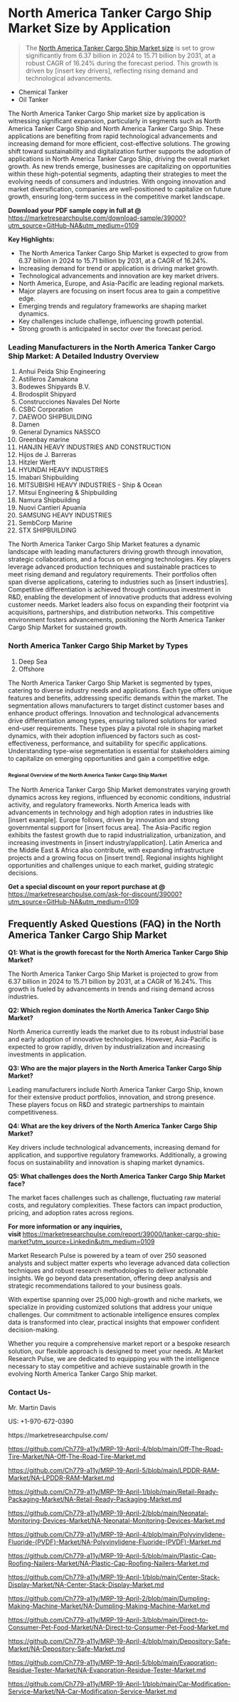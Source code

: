 <h1>North America Tanker Cargo Ship Market&nbsp;Size by Application</h1><blockquote><p>The <a href="https://marketresearchpulse.com/download-sample/39000?utm_source=GitHub-NA&amp;utm_medium=0109">North America Tanker Cargo Ship Market size</a> is set to grow significantly from 6.37 billion in 2024 to 15.71 billion by 2031, at a robust CAGR of 16.24% during the forecast period. This growth is driven by [insert key drivers], reflecting rising demand and technological advancements.</p></blockquote><ul><li>Chemical Tanker<li> Oil Tanker</li></ul><p>The North America Tanker Cargo Ship market size by application is witnessing significant expansion, particularly in segments such as North America Tanker Cargo Ship and North America Tanker Cargo Ship. These applications are benefiting from rapid technological advancements and increasing demand for more efficient, cost-effective solutions. The growing shift toward sustainability and digitalization further supports the adoption of applications in North America Tanker Cargo Ship, driving the overall market growth. As new trends emerge, businesses are capitalizing on opportunities within these high-potential segments, adapting their strategies to meet the evolving needs of consumers and industries. With ongoing innovation and market diversification, companies are well-positioned to capitalize on future growth, ensuring long-term success in the competitive market landscape.</p><p><strong>Download your PDF sample copy in full at @ </strong><a href="https://marketresearchpulse.com/download-sample/39000?utm_source=GitHub-NA&amp;utm_medium=0109">https://marketresearchpulse.com/download-sample/39000?utm_source=GitHub-NA&amp;utm_medium=0109</a></p><p><strong>Key Highlights: </strong></p><ul><li>The North America Tanker Cargo Ship Market is expected to grow from 6.37 billion in 2024 to 15.71 billion by 2031, at a CAGR of 16.24%.</li><li>Increasing demand for trend or application is driving market growth.</li><li>Technological advancements and innovation are key market drivers.</li><li>North America, Europe, and Asia-Pacific are leading regional markets.</li><li>Major players are focusing on insert focus area to gain a competitive edge.</li><li>Emerging trends and regulatory frameworks are shaping market dynamics.</li><li>Key challenges include challenge, influencing growth potential.</li><li>Strong growth is anticipated in sector over the forecast period.</li></ul><h3>Leading Manufacturers in the North America Tanker Cargo Ship Market: A Detailed Industry Overview</h3><ol><li>Anhui Peida Ship Engineering</li><li>Astilleros Zamakona</li><li>Bodewes Shipyards B.V.</li><li>Brodosplit Shipyard</li><li>Construcciones Navales Del Norte</li><li>CSBC Corporation</li><li>DAEWOO SHIPBUILDING</li><li>Damen</li><li>General Dynamics NASSCO</li><li>Greenbay marine</li><li>HANJIN HEAVY INDUSTRIES AND CONSTRUCTION</li><li>Hijos de J. Barreras</li><li>Hitzler Werft</li><li>HYUNDAI HEAVY INDUSTRIES</li><li>Imabari Shipbuilding</li><li>MITSUBISHI HEAVY INDUSTRIES - Ship & Ocean</li><li>Mitsui Engineering & Shipbuilding</li><li>Namura Shipbuilding</li><li>Nuovi Cantieri Apuania</li><li>SAMSUNG HEAVY INDUSTRIES</li><li>SembCorp Marine</li><li>STX SHIPBUILDING</li></ol><div class="flex max-w-full flex-col flex-grow"><div class="min-h-8 text-message flex w-full flex-col items-end gap-2 whitespace-normal break-words [.text-message+&amp;]:mt-5" dir="auto" data-message-author-role="assistant" data-message-id="fd8432e4-4910-450d-b182-61b7bfb0a01f" data-message-model-slug="gpt-4o"><div class="flex w-full flex-col gap-1 empty:hidden first:pt-[3px]"><div class="markdown prose w-full break-words dark:prose-invert light"><p>The North America Tanker Cargo Ship Market features a dynamic landscape with leading manufacturers driving growth through innovation, strategic collaborations, and a focus on emerging technologies. Key players leverage advanced production techniques and sustainable practices to meet rising demand and regulatory requirements. Their portfolios often span diverse applications, catering to industries such as [insert industries]. Competitive differentiation is achieved through continuous investment in R&amp;D, enabling the development of innovative products that address evolving customer needs. Market leaders also focus on expanding their footprint via acquisitions, partnerships, and distribution networks. This competitive environment fosters advancements, positioning the North America Tanker Cargo Ship Market for sustained growth.</p></div></div></div></div><h3>North America Tanker Cargo Ship Market by Types</h3><ol><li>Deep Sea<li> Offshore</li></ol><div class="flex max-w-full flex-col flex-grow"><div class="min-h-8 text-message flex w-full flex-col items-end gap-2 whitespace-normal break-words [.text-message+&amp;]:mt-5" dir="auto" data-message-author-role="assistant" data-message-id="084470be-0bb7-4664-bddf-5156b4f41249" data-message-model-slug="gpt-4o-mini"><div class="flex w-full flex-col gap-1 empty:hidden first:pt-[3px]"><div class="markdown prose w-full break-words dark:prose-invert light"><p>The North America Tanker Cargo Ship Market is segmented by types, catering to diverse industry needs and applications. Each type offers unique features and benefits, addressing specific demands within the market. The segmentation allows manufacturers to target distinct customer bases and enhance product offerings. Innovation and technological advancements drive differentiation among types, ensuring tailored solutions for varied end-user requirements. These types play a pivotal role in shaping market dynamics, with their adoption influenced by factors such as cost-effectiveness, performance, and suitability for specific applications. Understanding type-wise segmentation is essential for stakeholders aiming to capitalize on emerging opportunities and gain a competitive edge.</p></div></div></div></div><h3><span style="font-size: 11px;">Regional Overview of the North America Tanker Cargo Ship Market</span></h3><div class="flex max-w-full flex-col flex-grow"><div class="min-h-8 text-message flex w-full flex-col items-end gap-2 whitespace-normal break-words [.text-message+&amp;]:mt-5" dir="auto" data-message-author-role="assistant" data-message-id="e9038762-ce64-4e30-91c9-9bd413514231" data-message-model-slug="gpt-4o-mini"><div class="flex w-full flex-col gap-1 empty:hidden first:pt-[3px]"><div class="markdown prose w-full break-words dark:prose-invert light"><p>The North America Tanker Cargo Ship Market demonstrates varying growth dynamics across key regions, influenced by economic conditions, industrial activity, and regulatory frameworks. North America leads with advancements in technology and high adoption rates in industries like [insert example]. Europe follows, driven by innovation and strong governmental support for [insert focus area]. The Asia-Pacific region exhibits the fastest growth due to rapid industrialization, urbanization, and increasing investments in [insert industry/application]. Latin America and the Middle East &amp; Africa also contribute, with expanding infrastructure projects and a growing focus on [insert trend]. Regional insights highlight opportunities and challenges unique to each market, guiding strategic decisions.</p></div></div></div></div><p><strong>Get a special discount on your report purchase at @ </strong><a href="https://marketresearchpulse.com/ask-for-discount/39000?utm_source=GitHub-NA&amp;utm_medium=0109">https://marketresearchpulse.com/ask-for-discount/39000?utm_source=GitHub-NA&amp;utm_medium=0109</a></p><h2>Frequently Asked Questions (FAQ) in the North America Tanker Cargo Ship Market</h2><p><strong>Q1: What is the growth forecast for the North America Tanker Cargo Ship Market?</strong></p><p>The North America Tanker Cargo Ship Market is projected to grow from 6.37 billion in 2024 to 15.71 billion by 2031, at a CAGR of 16.24%. This growth is fueled by advancements in trends and rising demand across industries.</p><p><strong>Q2: Which region dominates the North America Tanker Cargo Ship Market?</strong></p><p>North America currently leads the market due to its robust industrial base and early adoption of innovative technologies. However, Asia-Pacific is expected to grow rapidly, driven by industrialization and increasing investments in application.</p><p><strong>Q3: Who are the major players in the North America Tanker Cargo Ship Market?</strong></p><p>Leading manufacturers include North America Tanker Cargo Ship, known for their extensive product portfolios, innovation, and strong presence. These players focus on R&amp;D and strategic partnerships to maintain competitiveness.</p><p><strong>Q4: What are the key drivers of the North America Tanker Cargo Ship Market?</strong></p><p>Key drivers include technological advancements, increasing demand for application, and supportive regulatory frameworks. Additionally, a growing focus on sustainability and innovation is shaping market dynamics.</p><p><strong>Q5: What challenges does the North America Tanker Cargo Ship Market face?</strong></p><p>The market faces challenges such as challenge, fluctuating raw material costs, and regulatory complexities. These factors can impact production, pricing, and adoption rates across regions.</p><p><strong>For more information or any inquiries, visit&nbsp;</strong><a href="https://marketresearchpulse.com/report/39000/tanker-cargo-ship-market?utm_source=Linkedin&utm_medium=0109">https://marketresearchpulse.com/report/39000/tanker-cargo-ship-market?utm_source=Linkedin&utm_medium=0109</a></p><p>Market Research Pulse is powered by a team of over 250 seasoned analysts and subject matter experts who leverage advanced data collection techniques and robust research methodologies to deliver actionable insights. We go beyond data presentation, offering deep analysis and strategic recommendations tailored to your business goals.</p><p>With expertise spanning over 25,000 high-growth and niche markets, we specialize in providing customized solutions that address your unique challenges. Our commitment to actionable intelligence ensures complex data is transformed into clear, practical insights that empower confident decision-making.</p><p>Whether you require a comprehensive market report or a bespoke research solution, our flexible approach is designed to meet your needs. At Market Research Pulse, we are dedicated to equipping you with the intelligence necessary to stay competitive and achieve sustainable growth in the evolving North America Tanker Cargo Ship market.</p><h3><strong>Contact Us-</strong></h3><p>Mr. Martin Davis</p><p>US: +1-970-672-0390</p><p>https://marketresearchpulse.com/</p><p><a href="https://github.com/Ch779-a11y/MRP-19-April-4/blob/main/Off-The-Road-Tire-Market/NA-Off-The-Road-Tire-Market.md">https://github.com/Ch779-a11y/MRP-19-April-4/blob/main/Off-The-Road-Tire-Market/NA-Off-The-Road-Tire-Market.md</a></p><p><a href="https://github.com/Ch779-a11y/MRP-19-April-5/blob/main/LPDDR-RAM-Market/NA-LPDDR-RAM-Market.md">https://github.com/Ch779-a11y/MRP-19-April-5/blob/main/LPDDR-RAM-Market/NA-LPDDR-RAM-Market.md</a></p><p><a href="https://github.com/Ch779-a11y/MRP-19-April-1/blob/main/Retail-Ready-Packaging-Market/NA-Retail-Ready-Packaging-Market.md">https://github.com/Ch779-a11y/MRP-19-April-1/blob/main/Retail-Ready-Packaging-Market/NA-Retail-Ready-Packaging-Market.md</a></p><p><a href="https://github.com/Ch779-a11y/MRP-19-April-2/blob/main/Neonatal-Monitoring-Devices-Market/NA-Neonatal-Monitoring-Devices-Market.md">https://github.com/Ch779-a11y/MRP-19-April-2/blob/main/Neonatal-Monitoring-Devices-Market/NA-Neonatal-Monitoring-Devices-Market.md</a></p><p><a href="https://github.com/Ch779-a11y/MRP-19-April-4/blob/main/Polyvinylidene-Fluoride-(PVDF)-Market/NA-Polyvinylidene-Fluoride-(PVDF)-Market.md">https://github.com/Ch779-a11y/MRP-19-April-4/blob/main/Polyvinylidene-Fluoride-(PVDF)-Market/NA-Polyvinylidene-Fluoride-(PVDF)-Market.md</a></p><p><a href="https://github.com/Ch779-a11y/MRP-19-April-5/blob/main/Plastic-Cap-Roofing-Nailers-Market/NA-Plastic-Cap-Roofing-Nailers-Market.md">https://github.com/Ch779-a11y/MRP-19-April-5/blob/main/Plastic-Cap-Roofing-Nailers-Market/NA-Plastic-Cap-Roofing-Nailers-Market.md</a></p><p><a href="https://github.com/Ch779-a11y/MRP-19-April-1/blob/main/Center-Stack-Display-Market/NA-Center-Stack-Display-Market.md">https://github.com/Ch779-a11y/MRP-19-April-1/blob/main/Center-Stack-Display-Market/NA-Center-Stack-Display-Market.md</a></p><p><a href="https://github.com/Ch779-a11y/MRP-19-April-2/blob/main/Dumpling-Making-Machine-Market/NA-Dumpling-Making-Machine-Market.md">https://github.com/Ch779-a11y/MRP-19-April-2/blob/main/Dumpling-Making-Machine-Market/NA-Dumpling-Making-Machine-Market.md</a></p><p><a href="https://github.com/Ch779-a11y/MRP-19-April-3/blob/main/Direct-to-Consumer-Pet-Food-Market/NA-Direct-to-Consumer-Pet-Food-Market.md">https://github.com/Ch779-a11y/MRP-19-April-3/blob/main/Direct-to-Consumer-Pet-Food-Market/NA-Direct-to-Consumer-Pet-Food-Market.md</a></p><p><a href="https://github.com/Ch779-a11y/MRP-19-April-4/blob/main/Depository-Safe-Market/NA-Depository-Safe-Market.md">https://github.com/Ch779-a11y/MRP-19-April-4/blob/main/Depository-Safe-Market/NA-Depository-Safe-Market.md</a></p><p><a href="https://github.com/Ch779-a11y/MRP-19-April-5/blob/main/Evaporation-Residue-Tester-Market/NA-Evaporation-Residue-Tester-Market.md">https://github.com/Ch779-a11y/MRP-19-April-5/blob/main/Evaporation-Residue-Tester-Market/NA-Evaporation-Residue-Tester-Market.md</a></p><p><a href="https://github.com/Ch779-a11y/MRP-19-April-1/blob/main/Car-Modification-Service-Market/NA-Car-Modification-Service-Market.md">https://github.com/Ch779-a11y/MRP-19-April-1/blob/main/Car-Modification-Service-Market/NA-Car-Modification-Service-Market.md</a></p>
